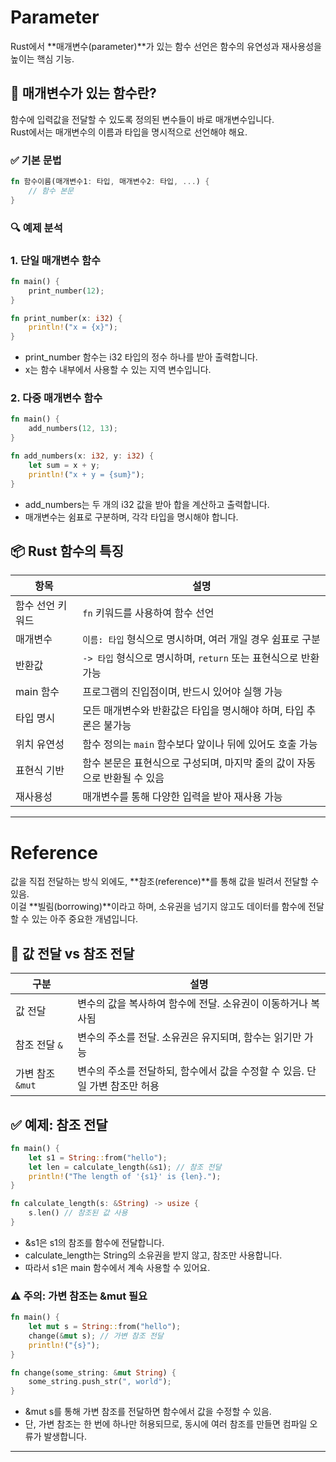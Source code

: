 # Parameter
Rust에서 **매개변수(parameter)**가 있는 함수 선언은 함수의 유연성과 재사용성을 높이는 핵심 기능.

## 🧠 매개변수가 있는 함수란?
함수에 입력값을 전달할 수 있도록 정의된 변수들이 바로 매개변수입니다.  
Rust에서는 매개변수의 이름과 타입을 명시적으로 선언해야 해요.

### ✅ 기본 문법
```rust
fn 함수이름(매개변수1: 타입, 매개변수2: 타입, ...) {
    // 함수 본문
}
```
### 🔍 예제 분석
### 1. 단일 매개변수 함수
```rust
fn main() {
    print_number(12);
}

fn print_number(x: i32) {
    println!("x = {x}");
}
```

- print_number 함수는 i32 타입의 정수 하나를 받아 출력합니다.
- x는 함수 내부에서 사용할 수 있는 지역 변수입니다.

### 2. 다중 매개변수 함수
```rust
fn main() {
    add_numbers(12, 13);
}

fn add_numbers(x: i32, y: i32) {
    let sum = x + y;
    println!("x + y = {sum}");
}
```

- add_numbers는 두 개의 i32 값을 받아 합을 계산하고 출력합니다.
- 매개변수는 쉼표로 구분하며, 각각 타입을 명시해야 합니다.

## 📦 Rust 함수의 특징

| 항목             | 설명                                                                 |
|------------------|----------------------------------------------------------------------|
| 함수 선언 키워드 | `fn` 키워드를 사용하여 함수 선언                                     |
| 매개변수         | `이름: 타입` 형식으로 명시하며, 여러 개일 경우 쉼표로 구분           |
| 반환값           | `-> 타입` 형식으로 명시하며, `return` 또는 표현식으로 반환 가능       |
| main 함수        | 프로그램의 진입점이며, 반드시 있어야 실행 가능                        |
| 타입 명시        | 모든 매개변수와 반환값은 타입을 명시해야 하며, 타입 추론은 불가능     |
| 위치 유연성      | 함수 정의는 `main` 함수보다 앞이나 뒤에 있어도 호출 가능              |
| 표현식 기반      | 함수 본문은 표현식으로 구성되며, 마지막 줄의 값이 자동으로 반환될 수 있음 |
| 재사용성         | 매개변수를 통해 다양한 입력을 받아 재사용 가능                        |

---

# Reference

값을 직접 전달하는 방식 외에도, **참조(reference)**를 통해 값을 빌려서 전달할 수 있음.  
이걸 **빌림(borrowing)**이라고 하며, 소유권을 넘기지 않고도 데이터를 함수에 전달할 수 있는 아주 중요한 개념입니다.

## 🔁 값 전달 vs 참조 전달
| 구분           | 설명                                                                 |
|----------------|----------------------------------------------------------------------|
| 값 전달        | 변수의 값을 복사하여 함수에 전달. 소유권이 이동하거나 복사됨         |
| 참조 전달 `&`  | 변수의 주소를 전달. 소유권은 유지되며, 함수는 읽기만 가능             |
| 가변 참조 `&mut` | 변수의 주소를 전달하되, 함수에서 값을 수정할 수 있음. 단일 가변 참조만 허용 |


## ✅ 예제: 참조 전달
```rust
fn main() {
    let s1 = String::from("hello");
    let len = calculate_length(&s1); // 참조 전달
    println!("The length of '{s1}' is {len}.");
}

fn calculate_length(s: &String) -> usize {
    s.len() // 참조된 값 사용
}
```


- &s1은 s1의 참조를 함수에 전달합니다.
- calculate_length는 String의 소유권을 받지 않고, 참조만 사용합니다.
- 따라서 s1은 main 함수에서 계속 사용할 수 있어요.

### ⚠️ 주의: 가변 참조는 &mut 필요
```rust
fn main() {
    let mut s = String::from("hello");
    change(&mut s); // 가변 참조 전달
    println!("{s}");
}

fn change(some_string: &mut String) {
    some_string.push_str(", world");
}
```

- &mut s를 통해 가변 참조를 전달하면 함수에서 값을 수정할 수 있음.
- 단, 가변 참조는 한 번에 하나만 허용되므로, 동시에 여러 참조를 만들면 컴파일 오류가 발생합니다.

---

